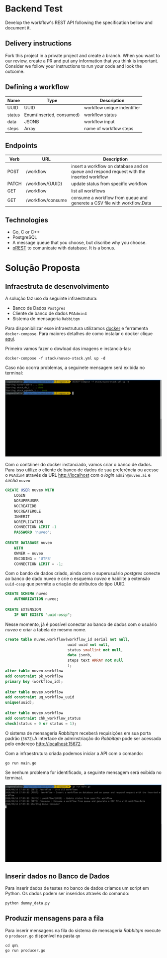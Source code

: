 # Backend Test
Develop the workflow's REST API following the specification bellow and document it.

## Delivery instructions

Fork this project in a private project and create a branch. When you want to our review, create a PR and put any information that you think is important. Consider we follow your instructions to run your code and look the outcome.

## Defining a workflow

|Name|Type|Description|
|-|-|-|
|UUID|UUID|workflow unique indentifier|
|status|Enum(inserted, consumed)|workflow status|
|data|JSONB|workflow input|
|steps|Array|name of workflow steps

## Endpoints

|Verb|URL|Description|
|-|-|-|
|POST|/workflow|insert a workflow on database and on queue and respond request with the inserted workflow|
|PATCH|/workflow/{UUID}|update status from specific workflow|
|GET|/workflow|list all workflows|
|GET|/workflow/consume|consume a workflow from queue and generete a CSV file with workflow.Data|

## Technologies

- Go, C or C++
- PostgreSQL
- A message queue that you choose, but discribe why you choose.
- [pREST](http://postgres.rest) to comunicate with database. It is a bonus.

# Solução Proposta

## Infraestruta de desenvolvimento

A solução faz uso da seguinte infraestrutura:
 - Banco de Dados `Postgres`
 - Cliente de banco de dados `PGAdmin4`
 - Sistema de mensageria `Rabbitqm`

Para disponibilizar esse infraestrutura utilizamos
[docker](http://www.docker.com) e ferramenta `docker-compose`. Para maiores
detalhes de como instalar o docker clique
[aqui](https://docs.docker.com/install/).

Primeiro vamos fazer o dowload das imagens e instanciá-las:

```console
docker-compose -f stack/nuveo-stack.yml up -d
```

Caso não ocorra problemas, a seguinete mensagem será exibida no terminal:

![Stack criada com sucesso](./img/stack.png)

Com o contâiner do docker instanciado, vamos criar o banco de dados. Para isso
utilize o cliente de banco de dados de sua preferência ou acesse o `PGAdim4`
através da URL [http://localhost](http://localhost) com o *login*
`admin@nuveo.ai` e *senha* `nuveo`

```sql
CREATE USER nuveo WITH
	LOGIN
	NOSUPERUSER
	NOCREATEDB
	NOCREATEROLE
	INHERIT
	NOREPLICATION
	CONNECTION LIMIT -1
	PASSWORD 'nuveo';

CREATE DATABASE nuveo
    WITH
    OWNER = nuveo
    ENCODING = 'UTF8'
    CONNECTION LIMIT = -1;
```

Com o bando de dados criado, ainda com o superusuário *postgres* conecte ao
banco de dado nuveo e crie o esquema *nuveo* e habilite a extensão `uuid-ossp`
que permite a criação de atributos do tipo UUID.

```sql
CREATE SCHEMA nuveo
    AUTHORIZATION nuveo;

CREATE EXTENSION
    IF NOT EXISTS "uuid-ossp";
```

Nesse momento, já é possível conectar ao banco de dados com o usuário *nuveo* e
criar a tabela de mesmo nome.
```sql
create table nuveo.workflow(workflow_id serial not null,
                            uuid uuid not null,
                            status smallint not null,
                            data jsonb,
                            steps text ARRAY not null
                            );
alter table nuveo.workflow
add constraint pk_workflow
primary key (workflow_id);

alter table nuveo.workflow
add constraint uq_workflow_uuid
unique(uuid);

alter table nuveo.workflow
add constraint chk_workflow_status
check(status = 0 or status = 1);
```

O sistema de mensageria *Rabbitqm* receberá requisições em sua porta padrão
(`5672`).A interface de adminstriação do *Rabbitqm* pode ser acessada pelo
endereço [http://localhost:15672](http://localhost:15672).


Com a infraestrutura criada podemos iniciar a API com o comando:

```console
go run main.go
```

Se nenhum problema for identificado, a seguinte mensagem será exibida
no terminal.

![Workflow API](./img/workflow-api.png)

## Inserir dados no Banco de Dados

Para inserir dados de testes no banco de dados criamos um script em Python.
Os dados podem ser inseridos através do comando:

```console
python dummy_data.py
```

## Produzir mensagens para a fila

Para inserir mensagens na fila do sistema de mensageria *Rabbitqm* execute o
`producer.go` disponível na pasta `qm`

```console
cd qm\
go run producer.go
```
